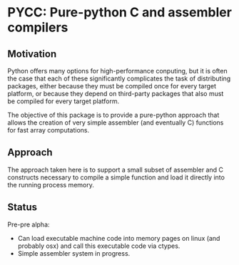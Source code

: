 PYCC: Pure-python C and assembler compilers 
===========================================

Motivation
----------

Python offers many options for high-performance conputing,
but it is often the case that each of these significantly complicates
the task of distributing packages, either because they must be compiled
once for every target platform, or because they depend on third-party
packages that also must be compiled for every target platform. 

The objective of this package is to provide a pure-python approach that
allows the creation of very simple assembler (and eventually C) functions
for fast array computations. 


Approach
--------

The approach taken here is to support a small subset of assembler and C
constructs necessary to compile a simple function and load it directly
into the running process memory. 


Status
------

Pre-pre alpha:

* Can load executable machine code into memory pages on linux (and probably osx)
  and call this executable code via ctypes.
* Simple assembler system in progress.

